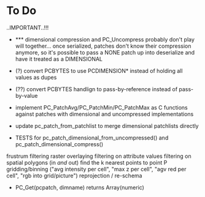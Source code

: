 To Do
=====

..IMPORTANT..!!!
- *** dimensional compression and PC_Uncompress probably don't play will together... once serialized, patches don't know their compression anymore, so it's possible to pass a NONE patch up into deserialize and have it treated as a DIMENSIONAL

- (?) convert PCBYTES to use PCDIMENSION* instead of holding all values as dupes
- (??) convert PCBYTES handlign to pass-by-reference instead of pass-by-value

- implement PC_PatchAvg/PC_PatchMin/PC_PatchMax as C functions against patches with dimensional and uncompressed implementations
- update pc_patch_from_patchlist to merge dimensional patchlists directly


- TESTS for pc_patch_dimensional_from_uncompressed() and pc_patch_dimensional_compress()


frustrum filtering
raster overlaying
filtering on attribute values
filtering on spatial polygons (in *and* out)
find the k nearest points to point P
gridding/binning ("avg intensity per cell", "max z per cell", "agv red per cell", "rgb into grid/picture")
reprojection / re-schema

- PC_Get(pcpatch, dimname) returns Array(numeric)
